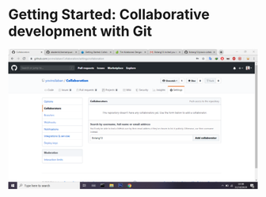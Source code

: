 # Getting Started: Collaborative development with Git

![alt text](https://github.com/yovinsilaban/praxis-academy/blob/master/kemampuan-dasar-2/images/1.png)
